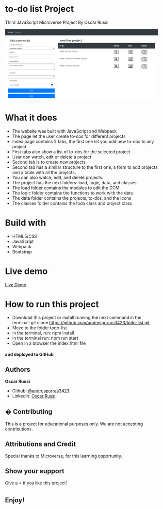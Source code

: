 # to-do list Project

Third JavaScript Microverse Project By Oscar Russi

![screenshot](./todo-screenshot.png)

# What it does

- The website was built with JavaScript and Webpack
- The page let the user create to-dos for different projects
- Index page contains 2 tabs, the first one let you add new to-dos to any project
- First tabs also show a list of to-dos for the selected project
- User can watch, edit or delete a project
- Second tab is to create new projects
- Second tab has a similar structure to the first one, a form to add projects and a table with all the projects.
- You can also watch, edit, and delete projects.
- The project has the next folders: load, logic, data, and classes 
- The load folder contains the modules to edit the DOM
- The logic folder contains the functions to work with the data
- The data folder contains the projects, to-dos, and the icons
- The classes folder contains the todo class and project class


# Build with

- HTML5/CSS
- JavaScript
- Webpack
- Bootstrap

# Live demo

[Live Demo](https://andresporras3423.github.io/todo-list/dist/index.html)

# How to run this project

- Download this project or install running the next command in the terminal: git clone https://github.com/andresporras3423/todo-list.git 
- Move to the folder todo-list
- In the terminal, run: npm install
- In the terminal run: npm run start
- Open in a browser the index.html file

#### and deployed to GitHub

## Authors

**Oscar Russi**
- Github: [@andresporras3423](https://github.com/andresporras3423/)
- Linkedin: [Oscar Russi](https://www.linkedin.com/in/oscar-andres-russi-porras)

## � Contributing

This is a project for educational purposes only. We are not accepting contributions.

## Attributions and Credit

Special thanks to Microverse, for this learning opportunity. 

## Show your support

Give a ⭐️ if you like this project!

## Enjoy!